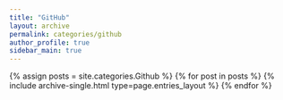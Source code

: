 ```yaml
---
title: "GitHub"
layout: archive
permalink: categories/github
author_profile: true
sidebar_main: true
---
```



{% assign posts = site.categories.Github %}
{% for post in posts %} {% include archive-single.html type=page.entries_layout %} {% endfor %}
